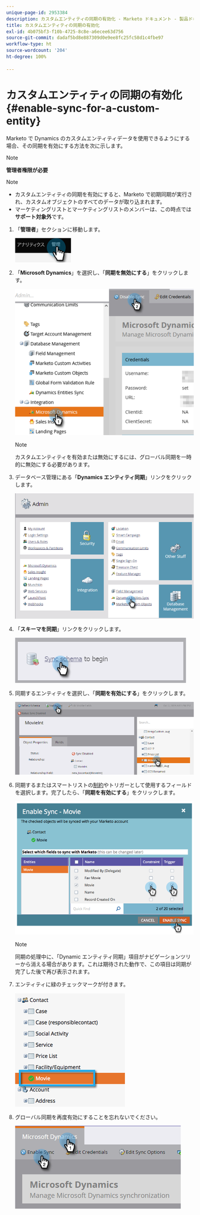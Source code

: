 ```yaml
---
unique-page-id: 2953384
description: カスタムエンティティの同期の有効化 - Marketo ドキュメント - 製品ドキュメント
title: カスタムエンティティの同期の有効化
exl-id: 4b075bf3-f10b-4725-8c8e-a6ecee63d756
source-git-commit: dadaf5bd8e887309d0e9ee8fc25fc58d1c4fbe97
workflow-type: ht
source-wordcount: '204'
ht-degree: 100%

---
```


# カスタムエンティティの同期の有効化 {#enable-sync-for-a-custom-entity}

Marketo で Dynamics のカスタムエンティティデータを使用できるようにする場合、その同期を有効にする方法を次に示します。

>[!NOTE]
>
>**管理者権限が必要**

>[!NOTE]
>
>* カスタムエンティティの同期を有効にすると、Marketo で初期同期が実行され、カスタムオブジェクトのすべてのデータが取り込まれます。
>* マーケティングリストとマーケティングリストのメンバーは、この時点では&#x200B;**サポート対象外**&#x200B;です。


1. 「**管理者**」セクションに移動します。

   ![](assets/enable-sync-for-a-custom-entity-1.png)

1. 「**Microsoft Dynamics**」を選択し、「**同期を無効にする**」をクリックします。

   ![](assets/enable-sync-for-a-custom-entity-2.png)

   >[!NOTE]
   >
   >カスタムエンティティを有効または無効にするには、グローバル同期を一時的に無効にする必要があります。

1. データベース管理にある「**Dynamics エンティティ同期**」リンクをクリックします。

   ![](assets/enable-sync-for-a-custom-entity-3.png)

1. 「**スキーマを同期**」リンクをクリックします。

   ![](assets/enable-sync-for-a-custom-entity-4.png)

1. 同期するエンティティを選択し、「**同期を有効にする**」をクリックします。

   ![](assets/enable-sync-for-a-custom-entity-5.png)

1. 同期するまたはスマートリストの[制約](/help/marketo/product-docs/core-marketo-concepts/smart-lists-and-static-lists/using-smart-lists/add-a-constraint-to-a-smart-list-filter.md)やトリガーとして使用するフィールドを選択します。完了したら、「**同期を有効にする**」をクリックします。

   ![](assets/enable-sync-for-a-custom-entity-6.png)

   >[!NOTE]
   >
   >同期の処理中に、「Dynamic エンティティ同期」項目がナビゲーションツリーから消える場合があります。これは期待された動作で、この項目は同期が完了した後で再び表示されます。

1. エンティティに緑のチェックマークが付きます。

   ![](assets/enable-sync-for-a-custom-entity-7.png)

1. グローバル同期を再度有効にすることを忘れないでください。

   ![](assets/enable-sync-for-a-custom-entity-8.png)
